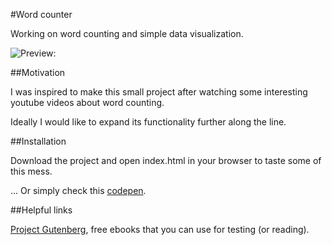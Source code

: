 #Word counter

Working on word counting and simple data visualization.

![Preview:](http://res.cloudinary.com/forgoroe/image/upload/v1476444046/serve.php_drdqvv.png)

##Motivation

I was inspired to make this small project after watching some interesting youtube videos about word counting.

Ideally I would like to expand its functionality further along the line.

##Installation

Download the project and open index.html in your browser to taste some of this mess.

... Or simply check this [codepen](http://codepen.io/Forgoroe/full/ORwgyz/).

##Helpful links

[Project Gutenberg](https://www.gutenberg.org/), free ebooks that you can use for testing (or reading).
